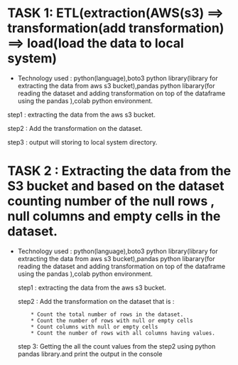 # TASK 1: ETL(extraction(AWS(s3) ==> transformation(add transformation) ==> load(load the data to local system) 

* Technology used : python(language),boto3 python library(library for extracting the data from aws s3 bucket),pandas python libarary(for reading
  the dataset and adding transformation on top of the dataframe  using the pandas ),colab python environment.


step1 : extracting  the data from the aws s3 bucket.

step2 : Add the transformation on the dataset.

step3 : output will storing to local system directory.


# TASK 2 : Extracting the data from the S3 bucket and based on the dataset counting number of the null rows , null columns  and empty cells in the dataset.

* Technology used : python(language),boto3 python library(library for extracting the data from aws s3 bucket),pandas python libarary(for reading
  the dataset and adding transformation on top of the dataframe  using the pandas ),colab python environment.


  step1 : extracting  the data from the aws s3 bucket.

  step2 : Add the transformation on the dataset that is :

          * Count the total number of rows in the dataset.
          * Count the number of rows with null or empty cells
          * Count columns with null or empty cells
          * Count the number of rows with all columns having values.
  
  step 3: Getting the all the count values from the step2 using python pandas library.and print the output in the console
